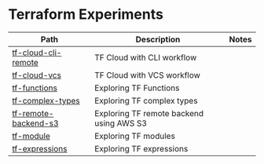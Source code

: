 # Terraform Experiments
|Path|Description|Notes|
|----|-----------|-----|
|[tf-cloud-cli-remote](./tf-cloud-cli-remote)|TF Cloud with CLI workflow||
|[tf-cloud-vcs](./tf-cloud-vcs)|TF Cloud with VCS workflow||
|[tf-functions](./tf-functions)|Exploring TF Functions||
|[tf-complex-types](./tf-complex-types)|Exploring TF complex types||
|[tf-remote-backend-s3](./tf-remote-backend-s3)|Exploring TF remote backend using AWS S3||
|[tf-module](./tf-module)|Exploring TF modules||
|[tf-expressions](./tf-expressions)|Exploring TF expressions||

